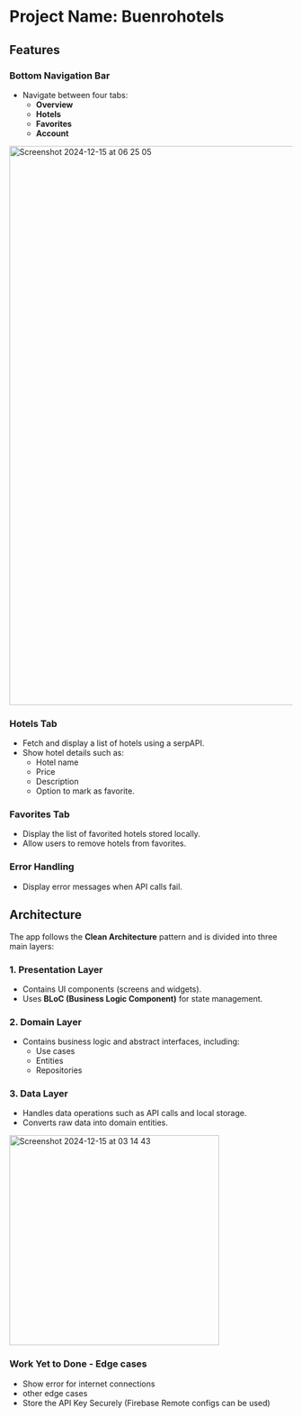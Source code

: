 # Project Name: Buenrohotels

## Features

### Bottom Navigation Bar
- Navigate between four tabs:
  - **Overview**
  - **Hotels**
  - **Favorites**
  - **Account**
<img width="993" alt="Screenshot 2024-12-15 at 06 25 05" src="https://github.com/user-attachments/assets/526e70e7-35fd-450d-85b9-6e8134bacc2b" />



### Hotels Tab
- Fetch and display a list of hotels using a serpAPI.
- Show hotel details such as:
  - Hotel name
  - Price
  - Description
  - Option to mark as favorite.

### Favorites Tab
- Display the list of favorited hotels stored locally.
- Allow users to remove hotels from favorites.

### Error Handling
- Display error messages when API calls fail.

## Architecture
The app follows the **Clean Architecture** pattern and is divided into three main layers:

### 1. Presentation Layer
- Contains UI components (screens and widgets).
- Uses **BLoC (Business Logic Component)** for state management.

### 2. Domain Layer
- Contains business logic and abstract interfaces, including:
  - Use cases
  - Entities
  - Repositories

### 3. Data Layer
- Handles data operations such as API calls and local storage.
- Converts raw data into domain entities.

<img width="373" alt="Screenshot 2024-12-15 at 03 14 43" src="https://github.com/user-attachments/assets/1c45f2d7-e06e-4104-a552-0930708b1587" />



### Work Yet to Done - Edge cases
- Show error for internet connections
- other edge cases
- Store the API Key Securely (Firebase Remote configs can be used)






